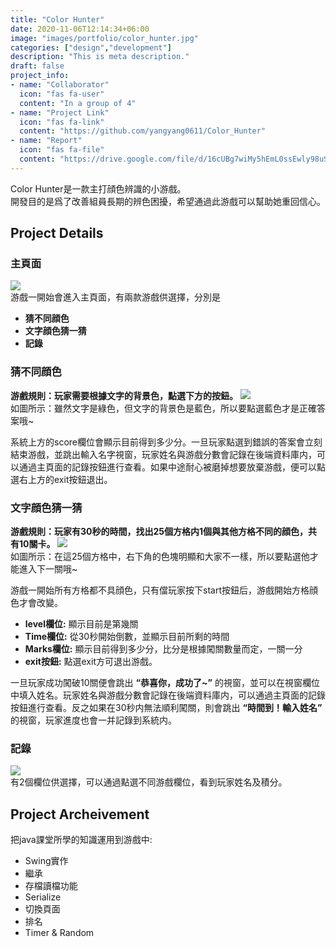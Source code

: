 ```yaml
---
title: "Color Hunter"
date: 2020-11-06T12:14:34+06:00
image: "images/portfolio/color_hunter.jpg"
categories: ["design","development"]
description: "This is meta description."
draft: false
project_info:
- name: "Collaborator"
  icon: "fas fa-user"
  content: "In a group of 4"
- name: "Project Link"
  icon: "fas fa-link"
  content: "https://github.com/yangyang0611/Color_Hunter"
- name: "Report"
  icon: "fas fa-file"
  content: "https://drive.google.com/file/d/16cUBg7wiMy5hEmL0ssEwly98uSxhVC6U/view?usp=sharing"
---
```


Color Hunter是一款主打顔色辨識的小游戲。<br>
開發目的是爲了改善組員長期的辨色困擾，希望通過此游戲可以幫助她重回信心。

## **Project Details**
### **主頁面**
![](https://imgur.com/IREc8ie.jpg)<br>
游戲一開始會進入主頁面，有兩款游戲供選擇，分別是
- **猜不同顔色** 
- **文字顔色猜一猜** 
- **記錄**

### **猜不同顔色**
**游戲規則：玩家需要根據文字的背景色，點選下方的按鈕。**
![](https://imgur.com/qZ4O5dP.jpg)<br>
如圖所示：雖然文字是綠色，但文字的背景色是藍色，所以要點選藍色才是正確答案哦~

系統上方的score欄位會顯示目前得到多少分。一旦玩家點選到錯誤的答案會立刻結束游戲，並跳出輸入名字視窗，玩家姓名與游戲分數會記錄在後端資料庫内，可以通過主頁面的記錄按鈕進行查看。如果中途耐心被磨掉想要放棄游戲，便可以點選右上方的exit按鈕退出。

### **文字顔色猜一猜**
**游戲規則：玩家有30秒的時間，找出25個方格内1個與其他方格不同的顔色，共有10關卡。**
![](https://imgur.com/rUYOsW1.jpg)<br>
如圖所示：在這25個方格中，右下角的色塊明顯和大家不一樣，所以要點選他才能進入下一關哦~

游戲一開始所有方格都不具顔色，只有儅玩家按下start按鈕后，游戲開始方格顔色才會改變。<br>
- **level欄位:** 顯示目前是第幾關<br>
- **Time欄位:** 從30秒開始倒數，並顯示目前所剩的時間<br>
- **Marks欄位:** 顯示目前得到多少分，比分是根據闖關數量而定，一關一分<br>
- **exit按鈕:** 點選exit方可退出游戲。<br>

一旦玩家成功闖破10關便會跳出 **“恭喜你，成功了~”** 的視窗，並可以在視窗欄位中填入姓名。玩家姓名與游戲分數會記錄在後端資料庫内，可以通過主頁面的記錄按鈕進行查看。反之如果在30秒内無法順利闖關，則會跳出 **“時間到！輸入姓名”** 的視窗，玩家進度也會一并記錄到系統内。

### **記錄**
![](https://imgur.com/3U4x9hJ.jpg)<br>
有2個欄位供選擇，可以通過點選不同游戲欄位，看到玩家姓名及積分。

## **Project Archeivement**
把java課堂所學的知識運用到游戲中:
- Swing實作    
- 繼承
- 存檔讀檔功能
- Serialize
- 切換頁面
- 排名
- Timer & Random